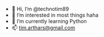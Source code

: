 - 👋 Hi, I’m @technotim89
- 👀 I’m interested in most things haha
- 🌱 I’m currently learning Python
- 📫 tim.arthars@gmail.com

<!---
technotim89/technotim89 is a ✨ special ✨ repository because its `README.md` (this file) appears on your GitHub profile.
You can click the Preview link to take a look at your changes.
--->
